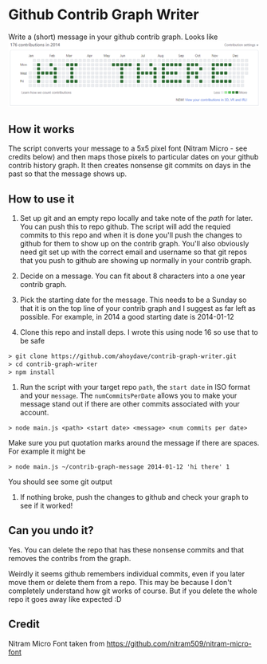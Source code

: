 # Github Contrib Graph Writer

Write a (short) message in your github contrib graph. Looks like ![example of contrib graph](example.png "Example Writing")

## How it works

The script converts your message to a 5x5 pixel font (Nitram Micro - see credits below) and then maps those pixels to particular dates on your github contrib history graph. It then creates nonsense git commits on days in the past so that the message shows up.

## How to use it

1. Set up git and an empty repo locally and take note of the _path_ for later. You can push this to repo github. The script will add the requied commits to this repo and when it is done you'll push the changes to github for them to show up on the contrib graph. You'll also obviously need git set up with the correct email and username so that git repos that you push to github are showing up normally in your contrib graph.

1. Decide on a message. You can fit about 8 characters into a one year contrib graph.

1. Pick the starting date for the message. This needs to be a Sunday so that it is on the top line of your contrib graph and I suggest as far left as possible. For example, in 2014 a good starting date is 2014-01-12

1. Clone this repo and install deps. I wrote this using node 16 so use that to be safe
```
> git clone https://github.com/ahoydave/contrib-graph-writer.git
> cd contrib-graph-writer
> npm install
```

1. Run the script with your target repo `path`, the `start date` in ISO format and your `message`. The `numCommitsPerDate` allows you to make your message stand out if there are other commits associated with your account.
```
> node main.js <path> <start date> <message> <num commits per date>
```
Make sure you put quotation marks around the message if there are spaces. For example it might be
```
> node main.js ~/contrib-graph-message 2014-01-12 'hi there' 1
```
You should see some git output

1. If nothing broke, push the changes to github and check your graph to see if it worked!

## Can you undo it?

Yes. You can delete the repo that has these nonsense commits and that removes the contribs from the graph.

Weirdly it seems github remembers individual commits, even if you later move them or delete them from a repo. This may be because I don't completely understand how git works of course. But if you delete the whole repo it goes away like expected :D

## Credit

Nitram Micro Font taken from https://github.com/nitram509/nitram-micro-font